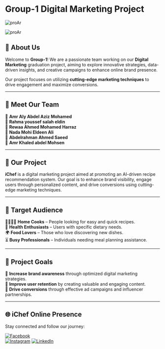 #  Group-1 Digital Marketing Project  

![proAr](https://github.com/user-attachments/assets/6f1827e2-9e59-4428-8785-503340301ed0)  
  
     
     
  ![proAr](https://media.discordapp.net/attachments/367063115374002177/1371468773919424512/LOGO.png?ex=68233f54&is=6821edd4&hm=d1b9a24182171a681bd22511c6806eb5b3592cbab5f42350e3f9757f3768e724&=&format=webp&quality=lossless)  

## 📌 About Us  
Welcome to **Group-1**! We are a passionate team working on our **Digital Marketing** graduation project, aiming to explore innovative strategies, data-driven insights, and creative campaigns to enhance online brand presence.  

Our project focuses on utilizing **cutting-edge marketing techniques** to drive engagement and maximize conversions.  

---

## 👥 Meet Our Team  
🔹 **Amr Aly Abdel Aziz Mohamed**  
🔹 **Rahma youssef salah eldin**  
🔹 **Rewaa Ahmed Mohamed Harraz**  
🔹 **Nada Mohi Eldeen Ali**  
🔹 **Abdelrahman Ahmed Saeed**  
🔹 **Amr Khaled abdel Mohsen**  


---

## 🎯 Our Project  
**iChef** is a digital marketing project aimed at promoting an AI-driven recipe recommendation system. Our goal is to enhance brand visibility, engage users through personalized content, and drive conversions using cutting-edge marketing techniques.  

---

## 📌 Target Audience  
👨‍👩‍👧‍👦 **Home Cooks** – People looking for easy and quick recipes.  
🥗 **Health Enthusiasts** – Users with specific dietary needs.  
🌍 **Food Lovers** – Those who love discovering new dishes.  
⏳ **Busy Professionals** – Individuals needing meal planning assistance. 

---

## 🚀 Project Goals  
🎯 **Increase brand awareness** through optimized digital marketing strategies.  
🎯 **Improve user retention** by creating valuable and engaging content.  
🎯 **Drive conversions** through effective ad campaigns and influencer partnerships.  

---

## 🌐 iChef Online Presence

Stay connected and follow our journey:

[![Facebook](https://img.shields.io/badge/Facebook-1877F2?style=for-the-badge&logo=facebook&logoColor=white)](https://www.facebook.com/profile.php?id=61574814302189)  
[![Instagram](https://img.shields.io/badge/Instagram-E4405F?style=for-the-badge&logo=instagram&logoColor=white)](https://www.instagram.com/ichef2025?igsh=ajFvOGFobXFoNGtl&utm_source=qr)
[![LinkedIn](https://img.shields.io/badge/LinkedIn-0A66C2?style=for-the-badge&logo=linkedin&logoColor=white)](https://www.linkedin.com/company/ichef2025/)
